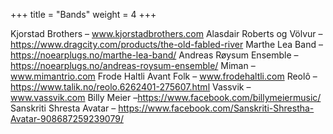+++
title = "Bands"
weight = 4
+++

Kjorstad Brothers – www.kjorstadbrothers.com
Alasdair Roberts og Völvur – https://www.dragcity.com/products/the-old-fabled-river
Marthe Lea Band – https://noearplugs.no/marthe-lea-band/
Andreas Røysum Ensemble – https://noearplugs.no/andreas-roysum-ensemble/
Miman – www.mimantrio.com
Frode Haltli Avant Folk – www.frodehaltli.com
Reolô – https://www.talik.no/reolo.6262401-275607.html
Vassvik – www.vassvik.com
Billy Meier –https://www.facebook.com/billymeiermusic/
Sanskriti Shresta Avatar – https://www.facebook.com/Sanskriti-Shrestha-Avatar-908687259239079/
